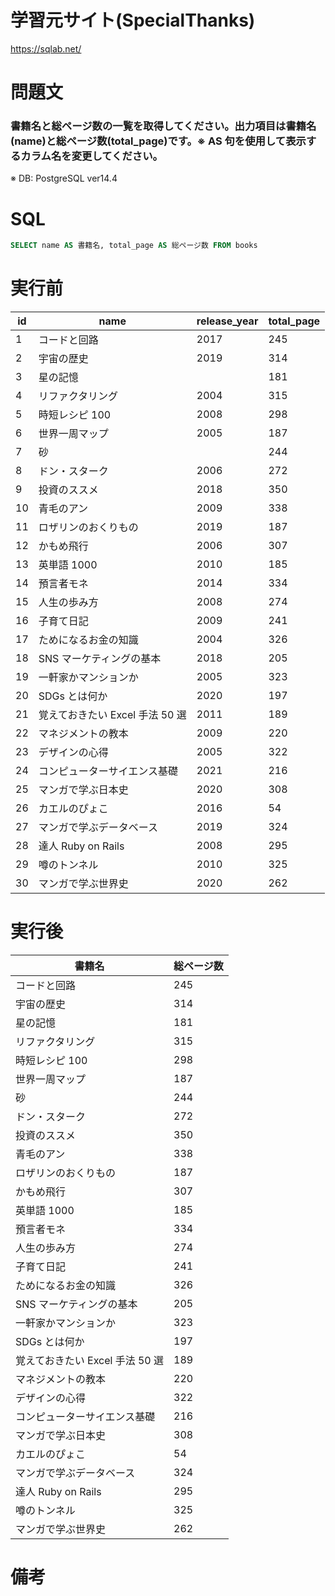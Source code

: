 # 学習元サイト(SpecialThanks)

https://sqlab.net/

# 問題文

### 書籍名と総ページ数の一覧を取得してください。出力項目は書籍名(name)と総ページ数(total_page)です。※ AS 句を使用して表示するカラム名を変更してください。

※ DB: PostgreSQL ver14.4

# SQL

```sql
SELECT name AS 書籍名, total_page AS 総ページ数 FROM books
```

# 実行前

| id  | name                            | release_year | total_page |
| --- | ------------------------------- | ------------ | ---------- |
| 1   | コードと回路                    | 2017         | 245        |
| 2   | 宇宙の歴史                      | 2019         | 314        |
| 3   | 星の記憶                        |              | 181        |
| 4   | リファクタリング                | 2004         | 315        |
| 5   | 時短レシピ 100                  | 2008         | 298        |
| 6   | 世界一周マップ                  | 2005         | 187        |
| 7   | 砂                              |              | 244        |
| 8   | ドン・スターク                  | 2006         | 272        |
| 9   | 投資のススメ                    | 2018         | 350        |
| 10  | 青毛のアン                      | 2009         | 338        |
| 11  | ロザリンのおくりもの            | 2019         | 187        |
| 12  | かもめ飛行                      | 2006         | 307        |
| 13  | 英単語 1000                     | 2010         | 185        |
| 14  | 預言者モネ                      | 2014         | 334        |
| 15  | 人生の歩み方                    | 2008         | 274        |
| 16  | 子育て日記                      | 2009         | 241        |
| 17  | ためになるお金の知識            | 2004         | 326        |
| 18  | SNS マーケティングの基本        | 2018         | 205        |
| 19  | 一軒家かマンションか            | 2005         | 323        |
| 20  | SDGs とは何か                   | 2020         | 197        |
| 21  | 覚えておきたい Excel 手法 50 選 | 2011         | 189        |
| 22  | マネジメントの教本              | 2009         | 220        |
| 23  | デザインの心得                  | 2005         | 322        |
| 24  | コンピューターサイエンス基礎    | 2021         | 216        |
| 25  | マンガで学ぶ日本史              | 2020         | 308        |
| 26  | カエルのぴょこ                  | 2016         | 54         |
| 27  | マンガで学ぶデータベース        | 2019         | 324        |
| 28  | 達人 Ruby on Rails              | 2008         | 295        |
| 29  | 噂のトンネル                    | 2010         | 325        |
| 30  | マンガで学ぶ世界史              | 2020         | 262        |

# 実行後

| 書籍名                          | 総ページ数 |
| ------------------------------- | ---------- |
| コードと回路                    | 245        |
| 宇宙の歴史                      | 314        |
| 星の記憶                        | 181        |
| リファクタリング                | 315        |
| 時短レシピ 100                  | 298        |
| 世界一周マップ                  | 187        |
| 砂                              | 244        |
| ドン・スターク                  | 272        |
| 投資のススメ                    | 350        |
| 青毛のアン                      | 338        |
| ロザリンのおくりもの            | 187        |
| かもめ飛行                      | 307        |
| 英単語 1000                     | 185        |
| 預言者モネ                      | 334        |
| 人生の歩み方                    | 274        |
| 子育て日記                      | 241        |
| ためになるお金の知識            | 326        |
| SNS マーケティングの基本        | 205        |
| 一軒家かマンションか            | 323        |
| SDGs とは何か                   | 197        |
| 覚えておきたい Excel 手法 50 選 | 189        |
| マネジメントの教本              | 220        |
| デザインの心得                  | 322        |
| コンピューターサイエンス基礎    | 216        |
| マンガで学ぶ日本史              | 308        |
| カエルのぴょこ                  | 54         |
| マンガで学ぶデータベース        | 324        |
| 達人 Ruby on Rails              | 295        |
| 噂のトンネル                    | 325        |
| マンガで学ぶ世界史              | 262        |

# 備考
